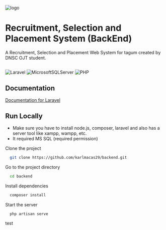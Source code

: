

![logo](https://github.com/user-attachments/assets/c48e5534-9a30-4d8b-8f3c-7156870b3c06)

# Recruitment, Selection and Placement System (BackEnd)

A Recruitment, Selection and Placement Web System for tagum created by DNSC OJT student.

## 
![Laravel](https://img.shields.io/badge/laravel-%23FF2D20.svg?style=for-the-badge&logo=laravel&logoColor=white)
![MicrosoftSQLServer](https://img.shields.io/badge/Microsoft%20SQL%20Server-CC2927?style=for-the-badge&logo=microsoft%20sql%20server&logoColor=white)
![PHP](https://img.shields.io/badge/php-%23777BB4.svg?style=for-the-badge&logo=php&logoColor=white)

## Documentation

[Documentation for Laravel](https://laravel.com/docs/12.x)


## Run Locally 
- Make sure you have to install node.js, composer, laravel and also has a server tool like xampp, wampp, etc.
- It required MS SQL (required permission)

Clone the project

```bash
  git clone https://github.com/karlmacas29/backend.git
```

Go to the project directory

```bash
  cd backend
```

Install dependencies

```bash
  composer install
```

Start the server

```bash
  php artisan serve
```

test
